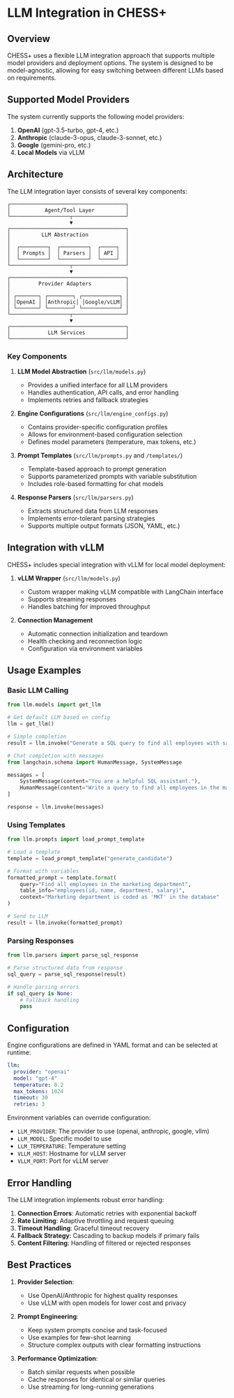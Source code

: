# LLM Integration in CHESS+

## Overview

CHESS+ uses a flexible LLM integration approach that supports multiple model providers and deployment options. The system is designed to be model-agnostic, allowing for easy switching between different LLMs based on requirements.

## Supported Model Providers

The system currently supports the following model providers:

1. **OpenAI** (gpt-3.5-turbo, gpt-4, etc.)
2. **Anthropic** (claude-3-opus, claude-3-sonnet, etc.)
3. **Google** (gemini-pro, etc.)
4. **Local Models** via vLLM

## Architecture

The LLM integration layer consists of several key components:

```
┌─────────────────────────────────────┐
│           Agent/Tool Layer          │
└───────────────────┬─────────────────┘
                    ▼
┌─────────────────────────────────────┐
│          LLM Abstraction            │
│                                     │
│  ┌─────────┐  ┌─────────┐  ┌─────┐  │
│  │ Prompts │  │ Parsers │  │ API │  │
│  └─────────┘  └─────────┘  └─────┘  │
└───────────────────┬─────────────────┘
                    ▼
┌─────────────────────────────────────┐
│         Provider Adapters           │
│                                     │
│ ┌───────┐ ┌────────┐ ┌────────────┐ │
│ │OpenAI │ │Anthropic│ │Google/vLLM│ │
│ └───────┘ └────────┘ └────────────┘ │
└───────────────────┬─────────────────┘
                    ▼
┌─────────────────────────────────────┐
│            LLM Services             │
└─────────────────────────────────────┘
```

### Key Components

1. **LLM Model Abstraction** (`src/llm/models.py`)
   - Provides a unified interface for all LLM providers
   - Handles authentication, API calls, and error handling
   - Implements retries and fallback strategies

2. **Engine Configurations** (`src/llm/engine_configs.py`)
   - Contains provider-specific configuration profiles
   - Allows for environment-based configuration selection
   - Defines model parameters (temperature, max tokens, etc.)

3. **Prompt Templates** (`src/llm/prompts.py` and `/templates/`)
   - Template-based approach to prompt generation
   - Supports parameterized prompts with variable substitution
   - Includes role-based formatting for chat models

4. **Response Parsers** (`src/llm/parsers.py`)
   - Extracts structured data from LLM responses
   - Implements error-tolerant parsing strategies
   - Supports multiple output formats (JSON, YAML, etc.)

## Integration with vLLM

CHESS+ includes special integration with vLLM for local model deployment:

1. **vLLM Wrapper** (`src/llm/models.py`)
   - Custom wrapper making vLLM compatible with LangChain interface
   - Supports streaming responses
   - Handles batching for improved throughput

2. **Connection Management**
   - Automatic connection initialization and teardown
   - Health checking and reconnection logic
   - Configuration via environment variables

## Usage Examples

### Basic LLM Calling

```python
from llm.models import get_llm

# Get default LLM based on config
llm = get_llm()

# Simple completion
result = llm.invoke("Generate a SQL query to find all employees with salary > 50000")

# Chat completion with messages
from langchain.schema import HumanMessage, SystemMessage

messages = [
    SystemMessage(content="You are a helpful SQL assistant."),
    HumanMessage(content="Write a query to find all employees in the marketing department")
]

response = llm.invoke(messages)
```

### Using Templates

```python
from llm.prompts import load_prompt_template

# Load a template
template = load_prompt_template("generate_candidate")

# Format with variables
formatted_prompt = template.format(
    query="Find all employees in the marketing department",
    table_info="employees(id, name, department, salary)",
    context="Marketing department is coded as 'MKT' in the database"
)

# Send to LLM
result = llm.invoke(formatted_prompt)
```

### Parsing Responses

```python
from llm.parsers import parse_sql_response

# Parse structured data from response
sql_query = parse_sql_response(result)

# Handle parsing errors
if sql_query is None:
    # Fallback handling
    pass
```

## Configuration

Engine configurations are defined in YAML format and can be selected at runtime:

```yaml
llm:
  provider: "openai"
  model: "gpt-4"
  temperature: 0.2
  max_tokens: 1024
  timeout: 30
  retries: 3
```

Environment variables can override configuration:
- `LLM_PROVIDER`: The provider to use (openai, anthropic, google, vllm)
- `LLM_MODEL`: Specific model to use
- `LLM_TEMPERATURE`: Temperature setting
- `VLLM_HOST`: Hostname for vLLM server
- `VLLM_PORT`: Port for vLLM server

## Error Handling

The LLM integration implements robust error handling:

1. **Connection Errors**: Automatic retries with exponential backoff
2. **Rate Limiting**: Adaptive throttling and request queuing
3. **Timeout Handling**: Graceful timeout recovery
4. **Fallback Strategy**: Cascading to backup models if primary fails
5. **Content Filtering**: Handling of filtered or rejected responses

## Best Practices

1. **Provider Selection**:
   - Use OpenAI/Anthropic for highest quality responses
   - Use vLLM with open models for lower cost and privacy

2. **Prompt Engineering**:
   - Keep system prompts concise and task-focused
   - Use examples for few-shot learning
   - Structure complex outputs with clear formatting instructions

3. **Performance Optimization**:
   - Batch similar requests when possible
   - Cache responses for identical or similar queries
   - Use streaming for long-running generations